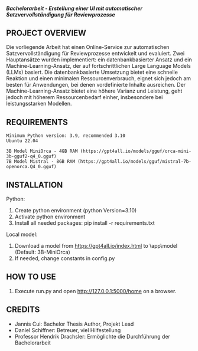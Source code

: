 ##### Bachelorarbeit - Erstellung einer UI mit automatischer Satzvervollständigung für Reviewprozesse

## PROJECT OVERVIEW
Die vorliegende Arbeit hat einen Online-Service zur automatischen Satzvervollständigung für Reviewprozesse entwickelt und evaluiert.
Zwei Hauptansätze wurden implementiert: ein datenbankbasierter
Ansatz und ein Machine-Learning-Ansatz, der auf fortschrittlichen Large Language Models
(LLMs) basiert.
Die datenbankbasierte Umsetzung bietet eine schnelle Reaktion und einen minimalen
Ressourcenverbrauch, eignet sich jedoch am besten für Anwendungen, bei denen vordefinierte
Inhalte ausreichen. Der Machine-Learning-Ansatz bietet eine höhere Varianz und Leistung,
geht jedoch mit höherem Ressourcenbedarf einher, insbesondere bei leistungsstarken Modellen.

## REQUIREMENTS
    Minimum Python version: 3.9, recommended 3.10
    Ubuntu 22.04

    3B Model MiniOrca - 4GB RAM (https://gpt4all.io/models/gguf/orca-mini-3b-gguf2-q4_0.gguf)
    7B Model Mistral - 8GB RAM (https://gpt4all.io/models/gguf/mistral-7b-openorca.Q4_0.gguf)
    
## INSTALLATION
Python:
1. Create python environment (python Version=3.10)
2. Activate python environment 
3. Install all needed packages: pip install -r requirements.txt

Local model:
1. Download a model from https://gpt4all.io/index.html to \app\model (Default: 3B-MiniOrca)
2. If needed, change constants in config.py

## HOW TO USE
1. Execute run.py and open http://127.0.0.1:5000/home on a browser.


## CREDITS
- Jannis Cui: Bachelor Thesis Author, Projekt Lead
- Daniel Schiffner: Betreuer, viel Hilfestellung
- Professor Hendrik Drachsler: Ermöglichte die Durchführung der Bachelorarbeit